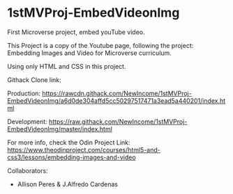 # 1stMVProj-EmbedVideonImg
First Microverse project, embed youTube video.

This Project is a copy of the Youtube page, following the project: Embedding Images and Video for Microverse curriculum.

Using only HTML and CSS in this project.


Githack Clone link:

Production: 
https://rawcdn.githack.com/NewIncome/1stMVProj-EmbedVideonImg/a6d0de304affd5cc50297517471a3ead5a440201/index.html

Development: 
https://raw.githack.com/NewIncome/1stMVProj-EmbedVideonImg/master/index.html



For more info, check the Odin Project Link:
    https://www.theodinproject.com/courses/html5-and-css3/lessons/embedding-images-and-video



Collaborators:
- Allison Peres & J.Alfredo Cardenas
